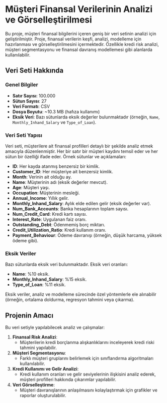 # Müşteri Finansal Verilerinin Analizi ve Görselleştirilmesi

Bu proje, müşteri finansal bilgilerini içeren geniş bir veri setinin analizi için geliştirilmiştir. Proje, finansal verilerin keşfi, analizi, modelleme için hazırlanması ve görselleştirilmesini içermektedir. Özellikle kredi risk analizi, müşteri segmentasyonu ve finansal davranış modellemesi gibi alanlarda kullanılabilir.

## Veri Seti Hakkında

### Genel Bilgiler
- **Satır Sayısı**: 100.000
- **Sütun Sayısı**: 27
- **Veri Formatı**: CSV
- **Dosya Boyutu**: ~10.3 MB (hafıza kullanımı)
- **Eksik Veri**: Bazı sütunlarda eksik değerler bulunmaktadır (örneğin, `Name`, `Monthly_Inhand_Salary` ve `Type_of_Loan`).

### Veri Seti Yapısı
Veri seti, müşterilere ait finansal profilleri detaylı bir şekilde analiz etmek amacıyla düzenlenmiştir. Her bir satır bir müşteri kaydını temsil eder ve her sütun bir özelliği ifade eder. Örnek sütunlar ve açıklamaları:

- **ID**: Her kayda atanmış benzersiz bir kimlik.
- **Customer_ID**: Her müşteriye ait benzersiz kimlik.
- **Month**: Verinin ait olduğu ay.
- **Name**: Müşterinin adı (eksik değerler mevcut).
- **Age**: Müşteri yaşı.
- **Occupation**: Müşterinin mesleği.
- **Annual_Income**: Yıllık gelir.
- **Monthly_Inhand_Salary**: Aylık elde edilen gelir (eksik değerler var).
- **Num_Bank_Accounts**: Banka hesaplarının toplam sayısı.
- **Num_Credit_Card**: Kredi kartı sayısı.
- **Interest_Rate**: Uygulanan faiz oranı.
- **Outstanding_Debt**: Ödenmemiş borç miktarı.
- **Credit_Utilization_Ratio**: Kredi kullanım oranı.
- **Payment_Behaviour**: Ödeme davranışı (örneğin, düşük harcama, yüksek ödeme gibi).

### Eksik Veriler
Bazı sütunlarda eksik veri bulunmaktadır. Eksik veri oranları:
- **Name**: %10 eksik.
- **Monthly_Inhand_Salary**: %15 eksik.
- **Type_of_Loan**: %11 eksik.

Eksik veriler, analiz ve modelleme sürecinde özel yöntemlerle ele alınabilir (örneğin, ortalama doldurma, regresyon tahmini veya çıkarma).

## Projenin Amacı

Bu veri setiyle yapılabilecek analiz ve çalışmalar:
1. **Finansal Risk Analizi**:
   - Müşterilerin kredi borçlanma alışkanlıklarını inceleyerek kredi riski tahmini yapılabilir.
2. **Müşteri Segmentasyonu**:
   - Farklı müşteri gruplarını belirlemek için sınıflandırma algoritmaları kullanılabilir.
3. **Kredi Kullanımı ve Gelir Analizi**:
   - Kredi kullanım oranları ve gelir seviyelerinin ilişkisini analiz ederek, müşteri profilleri hakkında çıkarımlar yapılabilir.
4. **Veri Görselleştirme**:
   - Müşteri davranışlarının anlaşılmasını kolaylaştırmak için grafikler ve raporlar oluşturulabilir.
